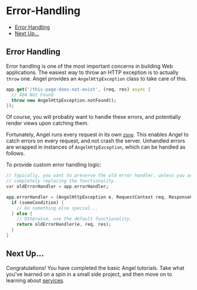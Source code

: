 # Error-Handling

* [Error Handling](error-handling.md#error-handling)
* [Next Up...](error-handling.md#next-up)

## Error Handling

Error handling is one of the most important concerns in building Web applications. The easiest way to throw an HTTP exception is to actually `throw` one. Angel provides an `AngelHttpException` class to take care of this.

```dart
app.get('/this-page-does-not-exist', (req, res) async {
  // 404 Not Found
  throw new AngelHttpException.notFound();
});
```

Of course, you will probably want to handle these errors, and potentially render views upon catching them.

Fortunately, Angel runs every request in its own [`zone`](https://api.dartlang.org/stable/dart-async/Zone-class.html). This enables Angel to catch errors on every request, and not crash the server. Unhandled errors are wrapped in instances of `AngelHttpException`, which can be handled as follows.

To provide custom error handling logic:

```dart
// Typically, you want to preserve the old error handler, unless you are
// completely replacing the functionality.
var oldErrorHandler = app.errorHandler;

app.errorHandler = (AngelHttpException e, RequestContext req, ResponseContext res) {
  if (someCondition) {
    // Do something else special...
  } else {
    // Otherwise, use the default functionality.
    return oldErrorHandler(e, req, res);
  }
}
```

## Next Up...

Congratulations! You have completed the basic Angel tutorials. Take what you've learned on a spin in a small side project, and then move on to learning about [services](../services/service-basics.md).

